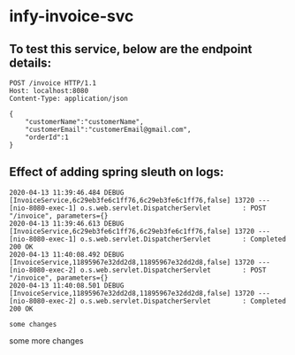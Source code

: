 # infy-invoice-svc
## To test this service, below are the endpoint details:
```
POST /invoice HTTP/1.1
Host: localhost:8080
Content-Type: application/json

{
	"customerName":"customerName",
	"customerEmail":"customerEmail@gmail.com",
	"orderId":1
}
```
## Effect of adding spring sleuth on logs:
```
2020-04-13 11:39:46.484 DEBUG [InvoiceService,6c29eb3fe6c1ff76,6c29eb3fe6c1ff76,false] 13720 --- [nio-8080-exec-1] o.s.web.servlet.DispatcherServlet        : POST "/invoice", parameters={}
2020-04-13 11:39:46.613 DEBUG [InvoiceService,6c29eb3fe6c1ff76,6c29eb3fe6c1ff76,false] 13720 --- [nio-8080-exec-1] o.s.web.servlet.DispatcherServlet        : Completed 200 OK
2020-04-13 11:40:08.492 DEBUG [InvoiceService,11895967e32dd2d8,11895967e32dd2d8,false] 13720 --- [nio-8080-exec-2] o.s.web.servlet.DispatcherServlet        : POST "/invoice", parameters={}
2020-04-13 11:40:08.501 DEBUG [InvoiceService,11895967e32dd2d8,11895967e32dd2d8,false] 13720 --- [nio-8080-exec-2] o.s.web.servlet.DispatcherServlet        : Completed 200 OK
```
```
some changes
```
some more changes
